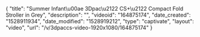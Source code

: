 {
    "title": "Summer Infant\u00ae 3Dpac\u2122 CS+\u2122 Compact Fold Stroller in Grey",
    "description": "",
    "videoid": "164875174",
    "date_created": "1528911934",
    "date_modified": "1528919212",
    "type": "captivate",
    "layout": "video",
    "url": "\/v\/3dpaccs-video-1920x1080\/164875174"
}